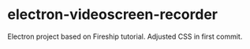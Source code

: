 # electron-videoscreen-recorder
Electron project based on Fireship tutorial. Adjusted CSS in first commit.
